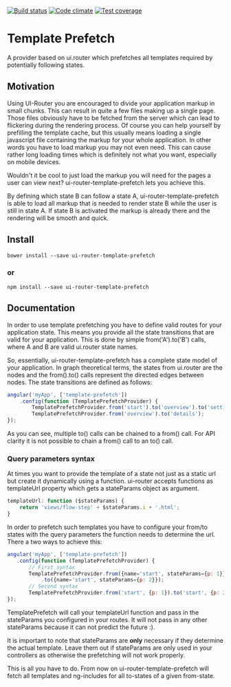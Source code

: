 [![Build status][travis-image]][travis-url]
[![Code climate][codeclimate-image]][codeclimate-url]
[![Test coverage][testcoverage-image]][testcoverage-url]

Template Prefetch
===========

A provider based on ui.router which prefetches all templates required by potentially following states.

## Motivation

Using UI-Router you are encouraged to divide your application markup in small chunks. This can result in quite a few 
 files making up a single page. Those files obviously have to be fetched from the server which can lead to flickering
 during the rendering process. Of course you can help yourself by prefilling the template cache, but this usually means
 loading a single javascript file containing the markup for your whole application. In other words you have to load markup
 you may not even need. This can cause rather long loading times which is definitely not what you want, especially on 
 mobile devices.
 
 Wouldn't it be cool to just load the markup you will need for the pages a user can view next? ui-router-template-prefetch
 lets you achieve this.
 
 By defining which state B can follow a state A, ui-router-template-prefetch is able to load all markup that is needed
 to render state B while the user is still in state A. If state B is activated the markup is already there and the
 rendering will be smooth and quick.

## Install

```shell
bower install --save ui-router-template-prefetch
```
### or

```shell
npm install --save ui-router-template-prefetch
```

## Documentation

In order to use template prefetching you have to define valid routes for your application state. This means you provide all the state transitions that are valid for your application. This is done by simple from('A').to('B') calls, where A and B are valid ui.router state names.
 
So, essentially, ui-router-template-prefetch has a complete state model of your application. In graph theoretical terms, the states from ui.router are the nodes and the from().to() calls represent the directed edges between nodes.
The state transitions are defined as follows:

```js
angular('myApp', ['template-prefetch'])
    .config(function (TemplatePrefetchProvider) {
        TemplatePrefetchProvider.from('start').to('overview').to('settings');
        TemplatePrefetchProvider.from('overview').to('details');
});
```
As you can see, multiple to() calls can be chained to a from() call. For API clarity it is not possible to chain a from() call to an to() call.
 
### Query parameters syntax

At times you want to provide the template of a state not just as a static url but create it dynamically using a function. ui-router accepts functions as templateUrl property which gets a stateParams object as argument. 

```js
templateUrl: function ($stateParams) {
    return 'views/flow-step' + $stateParams.i + '.html';
}
```

In order to prefetch such templates you have to configure your from/to states with the query parameters the function needs to determine the url. There a two ways to achieve this:

 ```js
angular('myApp', ['template-prefetch'])
    .config(function (TemplatePrefetchProvider) {
        // First syntax
        TemplatePrefetchProvider.from({name='start', stateParams={p: 1}})
            .to({name='start', stateParams={p: 2}});
        // Second syntax
        TemplatePrefetchProvider.from('start', {p: 1}).to('start', {p: 2});
});
```
TemplatePrefetch will call your templateUrl function and pass in the stateParams you configured in your routes. It will not pass in any other stateParams because it can not predict the future :).

It is important to note that stateParams are __only__ necessary if they determine the actual template. Leave them out if stateParams are only used in your controllers as otherwise the prefetching will not work properly.

This is all you have to do. From now on ui-router-template-prefetch will fetch all templates and ng-includes for
 all to-states of a given from-state.

[travis-image]: https://travis-ci.org/feigi/TemplatePrefetch.svg?branch=master
[travis-url]: https://travis-ci.org/feigi/TemplatePrefetch
[codeclimate-image]: https://codeclimate.com/github/feigi/TemplatePrefetch/badges/gpa.svg
[codeclimate-url]: https://codeclimate.com/github/feigi/TemplatePrefetch
[testcoverage-image]: https://codeclimate.com/github/feigi/TemplatePrefetch/badges/coverage.svg
[testcoverage-url]: https://codeclimate.com/github/feigi/TemplatePrefetch